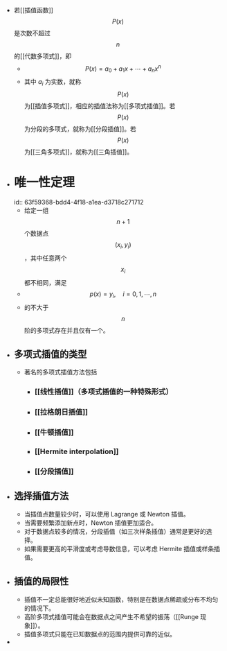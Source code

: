- 若[[插值函数]]$$P(x)$$是次数不超过$$n$$的[[代数多项式]]，即
	- $$P(x)=a_0+a_1x+\cdots+a_nx^n$$
	- 其中 $a_i$ 为实数，就称$$P(x)$$为[[插值多项式]]，相应的插值法称为[[多项式插值]]。若$$P(x)$$为分段的多项式，就称为[[分段插值]]。若$$P(x)$$为[[三角多项式]]，就称为[[三角插值]]。
- # 唯一性定理
  id:: 63f59368-bdd4-4f18-a1ea-d3718c271712
	- 给定一组$$n+1$$个数据点$$(x_i, y_i)$$，其中任意两个$$x_i$$都不相同，满足
	- $$p(x)=y_i, \quad i=0,1,\cdots, n$$
	- 的不大于$$n$$阶的多项式存在并且仅有一个。
- ## 多项式插值的类型
	- 著名的多项式插值方法包括
		- ### [[线性插值]]（多项式插值的一种特殊形式）
		- ### [[拉格朗日插值]]
		- ### [[牛顿插值]]
		- ### [[Hermite interpolation]]
		- ### [[分段插值]]
- ## 选择插值方法
	- 当插值点数量较少时，可以使用 Lagrange 或 Newton 插值。
	- 当需要频繁添加新点时，Newton 插值更加适合。
	- 对于数据点较多的情况，分段插值（如三次样条插值）通常是更好的选择。
	- 如果需要更高的平滑度或考虑导数信息，可以考虑 Hermite 插值或样条插值。
- ## 插值的局限性
	- 插值不一定总能很好地近似未知函数，特别是在数据点稀疏或分布不均匀的情况下。
	- 高阶多项式插值可能会在数据点之间产生不希望的振荡（[[Runge 现象]]）。
	- 插值多项式只能在已知数据点的范围内提供可靠的近似。
-
